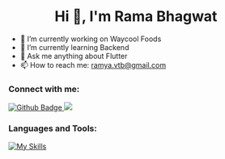  <h1 align="center">Hi 👋, I'm Rama Bhagwat</h1>

- 🔭 I’m currently working on Waycool Foods
- 🌱 I’m currently learning Backend
- 💬 Ask me anything about Flutter 
- 📫 How to reach me: ramya.vtb@gmail.com
  

  
### Connect with me:
<div id="badges">
  <a href="https://github.com/Rama205">
    <img src="https://img.shields.io/badge/Github-blue?style=for-the-badge&logo=Github&logoColor=white" alt="Github Badge"/>
  </a>
 <a href="www.linkedin.com/in/ramya-bhagwat-25855b234">
   <img src= "https://img.shields.io/badge/LinkedIn-blue?style=for-the-badge&logo=LinkedIn&logoColor=white"/>
 </a>
</div>

### Languages and Tools:
[![My Skills](https://skillicons.dev/icons?i=nodejs,javascript,expressjs,html,css,react,mongodb,github,git,postman,figma,jira,perline=)](https://skillicons.dev)
<br>
